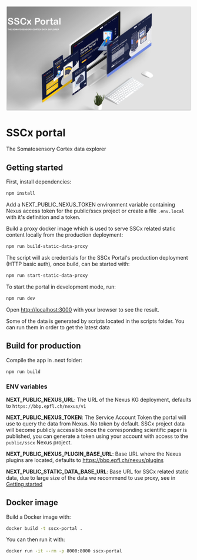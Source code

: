 ![SSCx illustration](./doc/sscx.png)

# SSCx portal
The Somatosensory Cortex data explorer

## Getting started

First, install dependencies:
```bash
npm install
```

Add a NEXT_PUBLIC_NEXUS_TOKEN environment variable containing Nexus access token for the public/sscx project
or create a file `.env.local` with it's definition and a token.

Build a proxy docker image which is used to serve SSCx related static content locally from the production deployment:
```bash
npm run build-static-data-proxy
```
The script will ask credentials for the SSCx Portal's production deployment (HTTP basic auth), once build,
can be started with:
```bash
npm run start-static-data-proxy
```

To start the portal in development mode, run:

```bash
npm run dev
```

Open [http://localhost:3000](http://localhost:3000) with your browser to see the result.

Some of the data is generated by scripts located in the scripts folder. You can run them in order to get the latest data

## Build for production

Compile the app in .next folder:

```bash
npm run build
```
### ENV variables

**NEXT_PUBLIC_NEXUS_URL**: The URL of the Nexus KG deployment, defaults to `https://bbp.epfl.ch/nexus/v1`

**NEXT_PUBLIC_NEXUS_TOKEN**: The Service Account Token the portal will use to query the data from Nexus. No token by default. SSCx project data will become publicly accessible once the corresponding scientific paper is published, you can generate a token using your account with access to the `public/sscx` Nexus project.

**NEXT_PUBLIC_NEXUS_PLUGIN_BASE_URL**: Base URL where the Nexus plugins are located, defaults to https://bbp.epfl.ch/nexus/plugins

**NEXT_PUBLIC_STATIC_DATA_BASE_URL**: Base URL for SSCx related static data, due to large size of the data we recommend to use proxy, see in [Getting started](#getting-started)


## Docker image

Build a Docker image with:
```bash
docker build -t sscx-portal .
```

You can then run it with:
```bash
docker run -it --rm -p 8000:8000 sscx-portal
```
